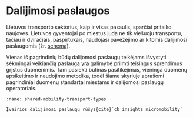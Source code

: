 # Dalijimosi paslaugos

Lietuvos transporto sektorius, kaip ir visas pasaulis, sparčiai pritaiko naujoves. Lietuvos gyventojai po miestus juda
ne tik viešuoju transportu, tačiau ir dviračiais, paspirtukais, naudojasi pavežėjimo ar kitomis dalijimosi
paslaugomis (žr. [schemą](shared-mobility-transport-types)).

Vienas iš pagrindinių būdų dalijomosi paslaugų teikėjams išvystyti sėkmingai veikiančią paslaugą yra galimybė priimti
teisingus sprendimus grįstus duomenimis. Tam pasiekti būtinas pasitikėjimas, vieninga duomenų apsikeitimo ir naudojimo
metodika, todėl šiame skyriuje aprašomi pagrindiniai duomenų standartai miestams ir dalijomosi paslaugų operatoriais.

```{figure} /images/standartai/shared-mobility-transport-types.png
:name: shared-mobility-transport-types

Įvairios dalijimosi paslaugų rūšys{cite}`cb_insights_micromobility`
```